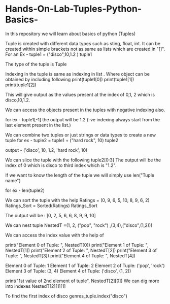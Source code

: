 # Hands-On-Lab-Tuples-Python-Basics-
In this repository we will learn about basics of python (Tuples)

Tuple is created with different data types such as sting, float, int. It can be created within simple brackets not as same as lists which are created in "[]". 
For an Ex - tuple1 = ("disco",10,1.2 )
tuple1

The type of the tuple is Tuple

Indexing in the tuple is same as indexing in list . 
Where object can be obtained by including following 
print(tuple1[0])
print(tuple1[1])
print(tuple1[2])

This will give output as the values present at the index of 0,1, 2 which is disco,10,1.2. 

We can access the objects present in the tuples with negative indexing also. 

for ex - tuple1[-1] the output will be 1.2 (-ve indexing always start from the last element present in the list.)

We can combine two tuples or just strings or data types to create a new tuple 
for ex - 
tuple2 = tuple1 + ("hard rock", 10)
tuple2
 
output  - ('disco', 10, 1.2, 'hard rock', 10)

We can slice the tuple with the following 
tuple2[0:3] The output will be the index of 0 which is disco to third index which is "1.2".

If we want to know the length of the tuple we will simply use len("Tuple name") 

for ex - len(tuple2) 
 
We can sort the tuple with the help 
Ratings = (0, 9, 6, 5, 10, 8, 9, 6, 2)
Ratings_Sort = Sorted(Ratings)
Ratings_Sort 

The output will be : [0, 2, 5, 6, 6, 8, 9, 9, 10] 

We can nest tuple 
NestedT =(1, 2, ("pop", "rock") ,(3,4),("disco",(1,2)))

We can access the index value with the help of 

print("Element 0 of Tuple: ", NestedT[0])
print("Element 1 of Tuple: ", NestedT[1])
print("Element 2 of Tuple: ", NestedT[2])
print("Element 3 of Tuple: ", NestedT[3])
print("Element 4 of Tuple: ", NestedT[4])

Element 0 of Tuple:  1
Element 1 of Tuple:  2
Element 2 of Tuple:  ('pop', 'rock')
Element 3 of Tuple:  (3, 4)
Element 4 of Tuple:  ('disco', (1, 2))

print("1st value of 2nd element of tuple", NestedT[2][0])
We can dig more into indexes 
NestedT[2][1][1]

To find the first index of disco 
genres_tuple.index("disco") 





